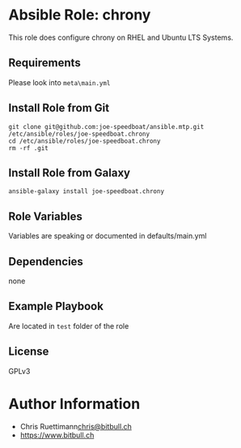 # Absible Role: chrony
This role does configure chrony on RHEL and Ubuntu LTS Systems.


## Requirements
Please look into `meta\main.yml`

## Install Role from Git
```
git clone git@github.com:joe-speedboat/ansible.mtp.git /etc/ansible/roles/joe-speedboat.chrony
cd /etc/ansible/roles/joe-speedboat.chrony
rm -rf .git
``` 


## Install Role from Galaxy
```
ansible-galaxy install joe-speedboat.chrony
``` 



## Role Variables
Variables are speaking or documented in defaults/main.yml   


## Dependencies
none


## Example Playbook
Are located in `test` folder of the role


## License
GPLv3


# Author Information
* Chris Ruettimann<chris@bitbull.ch>
* https://www.bitbull.ch 
